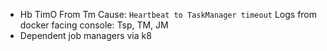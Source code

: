 - Hb TimO From Tm 
Cause: `Heartbeat to TaskManager timeout`
Logs from docker facing console: Tsp, TM, JM 
- Dependent job managers via k8